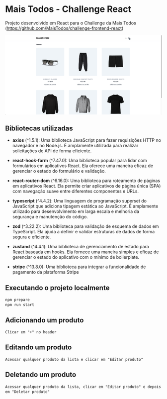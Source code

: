 # Mais Todos - Challenge React

Projeto desenvolvido em React para o Challenge da Mais Todos (https://github.com/MaisTodos/challenge-frontend-react)

![planet store](https://github.com/cslz4/mais-todos-challenge/blob/main/assets/store.png?raw=true)

## Bibliotecas utilizadas

- **axios** (^1.5.1): Uma biblioteca JavaScript para fazer requisições HTTP no navegador e no Node.js. É amplamente utilizada para realizar solicitações de API de forma eficiente.

- **react-hook-form** (^7.47.0): Uma biblioteca popular para lidar com formulários em aplicativos React. Ela oferece uma maneira eficaz de gerenciar o estado do formulário e validação.

- **react-router-dom** (^6.16.0): Uma biblioteca para roteamento de páginas em aplicativos React. Ela permite criar aplicativos de página única (SPA) com navegação suave entre diferentes componentes e URLs.

- **typescript** (^4.4.2): Uma linguagem de programação superset do JavaScript que adiciona tipagem estática ao JavaScript. É amplamente utilizado para desenvolvimento em larga escala e melhoria da segurança e manutenção do código.

- **zod** (^3.22.2): Uma biblioteca para validação de esquema de dados em TypeScript. Ela ajuda a definir e validar estruturas de dados de forma segura e eficiente.

- **zustand** (^4.4.1): Uma biblioteca de gerenciamento de estado para React baseada em hooks. Ela fornece uma maneira simples e eficaz de gerenciar o estado do aplicativo com o mínimo de boilerplate.

- **stripe** (^13.8.0): Uma biblioteca para integrar a funcionalidade de pagamento da plataforma Stripe

## Executando o projeto localmente

```
npm prepare
npm run start
```

## Adicionando um produto
```
Clicar em "+" no header
```
## Editando um produto
```
Acessar qualquer produto da lista e clicar em "Editar produto"
```
## Deletando um produto
```
Acessar qualquer produto da lista, clicar em "Editar produto" e depois em "Deletar produto"
```

